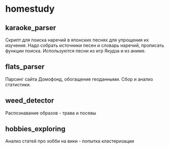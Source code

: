 # homestudy

## karaoke_parser
Скрипт для поиска наречий в японских песнях для упрощения их изучения. Надо собрать источники песен и словарь наречий, прописать функции поиска. Используются песни из игр Якудза и из аниме.

## flats_parser
Парсинг сайта Домофонд, обогащение геоданными. Сбор и анализ статистики.

## weed_detector
Распознавание образов - трава и посевы

## hobbies_exploring
Анализ статей про хобби на вики - попытка кластеризации
